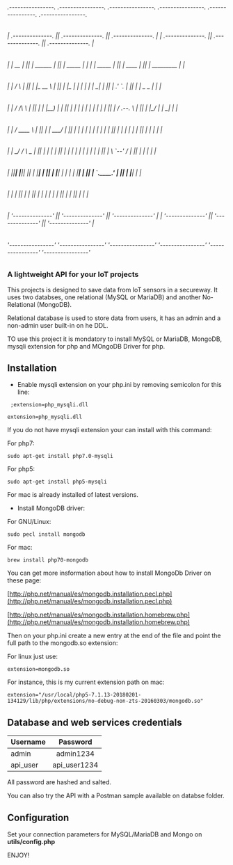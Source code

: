 ######  .----------------.  .----------------.  .----------------.    .----------------.  .----------------.  .----------------. 
###### | .--------------. || .--------------. || .--------------. |  | .--------------. || .--------------. || .--------------. |
###### | |      __      | || |   ______     | || |     _____    | |  | |     _____    | || |     ____     | || |  _________   | |
###### | |     /  \     | || |  |_   __ \   | || |    |_   _|   | |  | |    |_   _|   | || |   .'    `.   | || | |  _   _  |  | |
###### | |    / /\ \    | || |    | |__) |  | || |      | |     | |  | |      | |     | || |  /  .--.  \  | || | |_/ | | \_|  | |
###### | |   / ____ \   | || |    |  ___/   | || |      | |     | |  | |      | |     | || |  | |    | |  | || |     | |      | |
###### | | _/ /    \ \_ | || |   _| |_      | || |     _| |_    | |  | |     _| |_    | || |  \  `--'  /  | || |    _| |_     | |
###### | ||____|  |____|| || |  |_____|     | || |    |_____|   | |  | |    |_____|   | || |   `.____.'   | || |   |_____|    | |
###### | |              | || |              | || |              | |  | |              | || |              | || |              | |
###### | '--------------' || '--------------' || '--------------' |  | '--------------' || '--------------' || '--------------' |
######  '----------------'  '----------------'  '----------------'    '----------------'  '----------------'  '----------------' 

### A lightweight API for your IoT projects

This projects is designed to save data from IoT sensors in a secureway. It uses two databses, one relational (MySQL or MariaDB) and another 
No-Relational (MongoDB).

Relational database is used to store data from users, it has an admin and a non-admin user built-in on he DDL.

TO use this project it is mondatory to install MySQL or MariaDB, MongoDB, mysqli extension for php and MOngoDB Driver for php.

## Installation

- Enable mysqli extension on your php.ini by removing semicolon for this line:

```  ;extension=php_mysqli.dll  ```

``` extension=php_mysqli.dll ```

If you do not have mysqli extension your can install with this command:

For php7:

``` sudo apt-get install php7.0-mysqli ```

For php5:

``` sudo apt-get install php5-mysqli ```

For mac is already installed of latest versions.

- Install MongoDB driver:

For GNU/Linux:

``` sudo pecl install mongodb ```

For mac:

``` brew install php70-mongodb ```

You can get more insformation about how to install MongoDb Driver on these page:

[http://php.net/manual/es/mongodb.installation.pecl.php](http://php.net/manual/es/mongodb.installation.pecl.php)

[http://php.net/manual/es/mongodb.installation.homebrew.php](http://php.net/manual/es/mongodb.installation.homebrew.php)

Then on your php.ini create a new entry at the end of the file and point the full path to the mongodb.so extension:

For linux just use:

``` extension=mongodb.so ```

For instance, this is my current extension path on mac:

``` extension="/usr/local/php5-7.1.13-20180201-134129/lib/php/extensions/no-debug-non-zts-20160303/mongodb.so" ```

## Database and web services credentials

| Username      | Password      |
| ------------- |:-------------:|
| admin         | admin1234     |
| api_user      | api_user1234  |


All password are hashed and salted.

You can also try the API with a Postman sample available on databse folder.

## Configuration

Set your connection parameters for MySQL/MariaDB and Mongo on **utils/config.php**

ENJOY!
